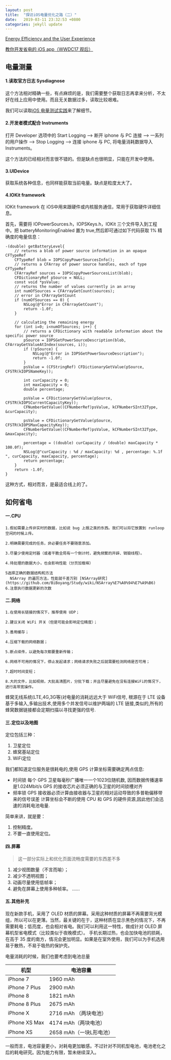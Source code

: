 ```yaml
---
layout: post
title:  "探访iOS电量优化之路（二）"
date:   2019-03-11 23:32:53 +0800
categories: jekyll update
---
```



[Energy Efficiency and the User Experience](https://developer.apple.com/library/archive/documentation/Performance/Conceptual/EnergyGuide-iOS/)

[教你开发省电的 iOS app（WWDC17 观后）](https://www.jianshu.com/p/f0dc653d04ca)

## 电量测量

#### 1.读取官方日志 Sysdiagnose

这个方法相对精确一些，有点麻烦的是，我们需要整个获取日志再拿来分析，不太好在线上应用中使用。而且无关数据过多，读取比较艰难。

我们可以读取[iOS 电量测试实践](https://cloud.tencent.com/developer/article/1006222)来了解细节。

#### 2.开发者模式配合 Instruments

 打开 Developer 选项中的 Start Logging —> 断开 iphone 与 PC 连接 —> 一系列的用户操作 —> Stop Logging —> 连接 iphone 与 PC, 将电量消耗数据导入 Instruments。
 
 这个方法的已经相对而言很不错的。但是缺点也很明显，只能在开发中使用。
 
#### 3.UIDevice
获取系统各种信息，也同样能获取当前电量。缺点是粒度太大了。

#### 4.IOKit framework

IOKit framework 在 iOS中用来跟硬件或内核服务通信，常用于获取硬件详细信息。

首先，需要将 IOPowerSources.h，IOPSKeys.h，IOKit 三个文件导入到工程中。把 batteryMonitoringEnabled 置为 true,然后即可通过如下代码获取 1% 精确度的电量信息：

```
-(double) getBatteryLevel{
    // returns a blob of power source information in an opaque CFTypeRef
    CFTypeRef blob = IOPSCopyPowerSourcesInfo();
    // returns a CFArray of power source handles, each of type CFTypeRef
    CFArrayRef sources = IOPSCopyPowerSourcesList(blob);
    CFDictionaryRef pSource = NULL;
    const void *psValue;
    // returns the number of values currently in an array
    int numOfSources = CFArrayGetCount(sources);
    // error in CFArrayGetCount
    if (numOfSources == 0) {
        NSLog(@"Error in CFArrayGetCount");
        return -1.0f;
    }

    // calculating the remaining energy
    for (int i=0; i<numOfSources; i++) {
        // returns a CFDictionary with readable information about the specific power source
        pSource = IOPSGetPowerSourceDescription(blob, CFArrayGetValueAtIndex(sources, i));
        if (!pSource) {
            NSLog(@"Error in IOPSGetPowerSourceDescription");
            return -1.0f;
        }
        psValue = (CFStringRef) CFDictionaryGetValue(pSource, CFSTR(kIOPSNameKey));

        int curCapacity = 0;
        int maxCapacity = 0;
        double percentage;

        psValue = CFDictionaryGetValue(pSource, CFSTR(kIOPSCurrentCapacityKey));
        CFNumberGetValue((CFNumberRef)psValue, kCFNumberSInt32Type, &curCapacity);

        psValue = CFDictionaryGetValue(pSource, CFSTR(kIOPSMaxCapacityKey));
        CFNumberGetValue((CFNumberRef)psValue, kCFNumberSInt32Type, &maxCapacity);

        percentage = ((double) curCapacity / (double) maxCapacity * 100.0f);
        NSLog(@"curCapacity : %d / maxCapacity: %d , percentage: %.1f ", curCapacity, maxCapacity, percentage);
        return percentage;
    }
    return -1.0f;
}
```

这种方式，相对而言，是最适合线上的了。

## 如何省电


#### 一.CPU

    1.假如需要上传非实时的数据，比如说 bug 上报之类的东西。我们可以将它放置到 runloop 空闲的时候上传。
    
    2.明确需要完成的任务，非必要任务不要随意添加。
    
    3.尽量少使用定时器（或者干脆全局有一个倒计时，避免频繁的开辟、销毁线程）。
    
    4.待处理的数据大小，也会影响性能（分页加载嘛）
    
    5选择正确的数据结构和方法
      NSArray 的遍历方法，性能就千差万别 [NSArray研究](https://github.com/BiBoyang/Study/wiki/NSArray%E7%A0%94%E7%A9%B6)
    6.注意执行数据更新的次数

#### 二.网络

    1.在使用长链接的情况下，推荐使用 UDP；
    
    2.建议关闭 WiFi 开关（但是可能会影响定位精度）；
    
    3.善用缓存；
    
    4.压缩下载的网络数据；
    
    5.断点续传，以避免每次都要重新传输；
    
    6.网络不可用的情况下，停止发起请求；网络请求失败之后就需要检测网络是否可用；
    
    7.超时时间变短；
    
    8.大的文件，比如视频，大批高清图片，分批下载；并且尽量避免在没有连接WiFi的情况下，进行高带宽操作。
    
蜂窝无线系统(LTE,4G,3G等)对电量的消耗远远大于 WiFi信号, 根源在于 LTE 设备基于多输入,多输出技术,使用多个并发信号以维护两端的 LTE 链接,类似的,所有的蜂窝数据链接都会定期扫描以寻找更强的信号.
     
#### 三.定位以及地图

定位包括三种：

1. 卫星定位
2. 蜂窝基站定位
3. WiFi定位

我们都知道定位服务是很耗电的,使用 GPS 计算坐标需要确定两点信息:

* 时间锁 每个 GPS 卫星每毫秒广播唯一一个1023位随机数, 因而数据传播速率是1.024Mbit/s GPS 的接收芯片必须正确的与卫星的时间锁槽对齐
* 频率锁 GPS 接收器必须计算由接收器与卫星的相对运动导致的多普勒偏移带来的信号误差
计算坐标会不断的使用 CPU 和 GPS 的硬件资源,因此他们会迅速的消耗电池电量.

简单来讲，就是要：
 1. 控制精度。
 2. 不要一直使用定位。

#### 四.屏幕

> 这一部分实际上和优化页面流畅度需要的东西差不多

1. 减少视图数量（不言而喻）；
2. 减少不透明视图；
3. 动画尽量使用低帧率；
4. 避免在屏幕上使用多种帧率。
......

#### 五.其他补充
现在新款手机，采用了 OLED 材质的屏幕。采用这种材质的屏幕不再需要背光模组，所以可以在更薄。当然，最关键的在于，这种材质在显示黑色的情况下，不再需要耗电；低亮度，也会相对省电。我们可以利用这一特性，做成针对 OLED 屏幕机型省电模式（比较类似于夜晚模式）。
手机长期过热，也会加快电池的损耗，在高于 35 度的南方，情况会更加明显。如果是在室外使用，我们可以为手机选用易于散热，不易于吸热的保护壳。

电量消耗的时候，我们也要考虑到电池总量

| 机型 | 电池容量 |
| --- | --- |
|iPhone 7 |1960 mAh |
|iPhone 7 Plus|2900 mAh |
|iPhone 8|1821 mAh |
|iPhone 8 Plus|2675 mAh |
|iPhone X |2716 mAh （两块电池）|
|iPhone XS Max|4174 mAh（两块电池）| 
|iPhone XS|2658 mAh（一块L形电池）|


一般而言，电池容量更小，对耗电更加敏感。不过针对不同机型电池，电池老化之后的耗电研究。因为能力有限，暂未继续深入。